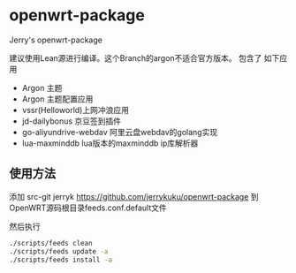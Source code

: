 # openwrt-package
Jerry's openwrt-package

建议使用Lean源进行编译。这个Branch的argon不适合官方版本。
包含了 如下应用
- Argon 主题
- Argon 主题配置应用
- vssr(Helloworld)上网冲浪应用
- jd-dailybonus 京豆签到插件
- go-aliyundrive-webdav 阿里云盘webdav的golang实现
- lua-maxminddb lua版本的maxminddb ip库解析器

## 使用方法

添加 src-git jerryk https://github.com/jerrykuku/openwrt-package 到 OpenWRT源码根目录feeds.conf.default文件

然后执行

```bash
./scripts/feeds clean
./scripts/feeds update -a
./scripts/feeds install -a
```
